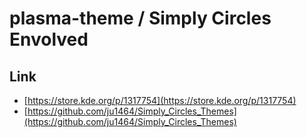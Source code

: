 

# plasma-theme / Simply Circles Envolved


## Link

* [https://store.kde.org/p/1317754](https://store.kde.org/p/1317754)
* [https://github.com/ju1464/Simply_Circles_Themes](https://github.com/ju1464/Simply_Circles_Themes)
